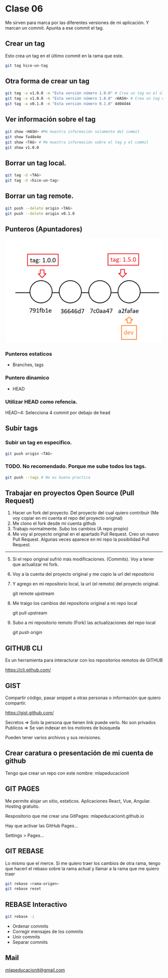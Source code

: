# Clase 06

Me sirven para marca por las diferentes versiones de mi aplicación. Y marcan un commit. Apunta a ese commit el tag.

## Crear un tag

Esto crea un tag en el último commit en la rama que este.

```sh
git tag hice-un-tag
```

## Otra forma de crear un tag

```sh
git tag -a v1.0.0 -m "Esta versión número 1.0.0" # Crea un tag en el último commit
git tag -a v1.0.0 -m "Esta versión número 1.0.0" <HASH> # Crea un tag en el commit especificado
git tag -a v0.1.0 -m "Esta versión número 0.1.0" 4d04d44 
```

## Ver información sobre el tag

```sh
git show <HASH> #Me muestra información solamente del commit
git show fa48e4e
git show <TAG> # Me muestra información sobre el tag y el commit
git show v1.0.0 
```

## Borrar un tag local.

```sh
git tag -d <TAG>
git tag -d <hice-un-tag>
```

## Borrar un tag remote.

```sh
git push --delete origin <TAG>
git push --delete origin v0.1.0
```

## Punteros (Apuntadores)

![punteros](imgs/punteros.png)

### Punteros estaticos

* Branches, tags

### Puntero dinamico

* HEAD

### Utilizar HEAD como refencia. 

HEAD~4: Selecciona 4 commit por debajo de head

## Subir tags

### Subir un tag en especifico.

```sh
git push origin <TAG>
```

### TODO. No recomendado. Porque me sube todos los tags.

```sh
git push --tags # No es buena practica
```

## Trabajar en proyectos Open Source (Pull Request)

1. Hacer un fork del proyecto. Del proyecto del cual quiero contribuir (Me voy copiar en mi cuenta el repo del proyecto original)
2. Me clono el fork desde mi cuenta github
3. Trabajo normalmente. Subo los cambios (A repo propio)
4. Me voy al proyecto original en el apartado Pull Request. Creo un nuevo Pull Request. Algunas veces aparece en mi repo la posibilidad Pull Request.
---
5. Si el repo original sufrió más modificaciones. (Commits). Voy a tener que actualizar mi fork.
6. Voy a la cuenta del proyecto original y me copio la url del repositorio
7. Y agrego en mi repositorio local, la url (el remoto) del proyecto original.

    git remote upstream <URL-repositorio-original>

8. Me traigo los cambios del repositorio original a mi repo local

    git pull upstream <rama-que-quiero-actualizar>

9. Subo a mi repositorio remoto (Fork) las actualizaciones del repo local

    git push origin <rama-a-actualizar>

## GITHUB CLI
Es un herramienta para interacturar con los repositorios remotos de GITHUB

<https://cli.github.com/>


## GIST
Compartir código, pasar snippet a otras personas o información que quiero compartir.

<https://gist.github.com/>

Secretos => Solo la persona que tienen link puede verlo. No son privados
Publicos => Se van indexar en los motores de búsqueda

Pueden tener varios archivos y sus revisiones.


## Crear caratura o presentación de mi cuenta de github

Tengo que crear un repo con este nombre: mlapeducacionit

## GIT PAGES
Me permite alojar un sitio, estaticos. Aplicaciones React, Vue, Angular.
Hosting gratuito.

Respositorio que me crear una GitPages: mlapeducacionit.github.io

Hay que activar las GitHub Pages... 

Settings > Pages...

## GIT REBASE
Lo mismo que el merce. Si me quiero traer los cambios de otra rama, tengo que hacerl el rebaso sobre la rama actual y llamar a la rama que me quiero traer

```sh
git rebase <rama-origen>
git rebase reset
```

## REBASE Interactivo

```sh
git rebase -i
```

* Ordenar commits
* Corregir mensajes de los commits
* Unir commits
* Separar commits

## Mail

mlapeducacionit@gmail.com
